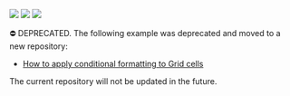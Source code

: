 <!-- default badges list -->
![](https://img.shields.io/endpoint?url=https://codecentral.devexpress.com/api/v1/VersionRange/128580647/21.1.3%2B)
[![](https://img.shields.io/badge/Open_in_DevExpress_Support_Center-FF7200?style=flat-square&logo=DevExpress&logoColor=white)](https://supportcenter.devexpress.com/ticket/details/T260005)
[![](https://img.shields.io/badge/📖_How_to_use_DevExpress_Examples-e9f6fc?style=flat-square)](https://docs.devexpress.com/GeneralInformation/403183)
<!-- default badges end -->
⛔ DEPRECATED. The following example was deprecated and moved to a new repository:

- [How to apply conditional formatting to Grid cells](https://github.com/DevExpress-Examples/how-to-apply-conditional-formatting-to-grid-cells-in-win-dashboard)

The current repository will not be updated in the future.
